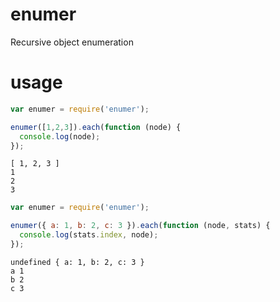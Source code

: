 # enumer

Recursive object enumeration

# usage

```js
var enumer = require('enumer');

enumer([1,2,3]).each(function (node) {
  console.log(node);
});
```

    [ 1, 2, 3 ]
    1
    2
    3

```js
var enumer = require('enumer');

enumer({ a: 1, b: 2, c: 3 }).each(function (node, stats) {
  console.log(stats.index, node);
});
```

    undefined { a: 1, b: 2, c: 3 }
    a 1
    b 2
    c 3
